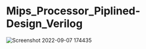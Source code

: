 # Mips_Processor_Piplined-Design_Verilog

![Screenshot 2022-09-07 174435](https://user-images.githubusercontent.com/82783247/188923480-68729011-5be7-4373-8fd3-61f0e020e9eb.png)

